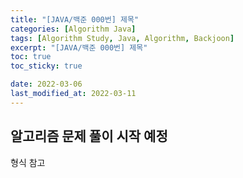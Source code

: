```yaml
---
title: "[JAVA/백준 000번] 제목"
categories: [Algorithm Java]
tags: [Algorithm Study, Java, Algorithm, Backjoon]
excerpt: "[JAVA/백준 000번] 제목"
toc: true
toc_sticky: true

date: 2022-03-06
last_modified_at: 2022-03-11
---
```


## 알고리즘 문제 풀이 시작 예정
형식 참고
